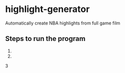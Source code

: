 # highlight-generator
 Automatically create NBA highlights from full game film

## Steps to run the program
1.
2.
3
